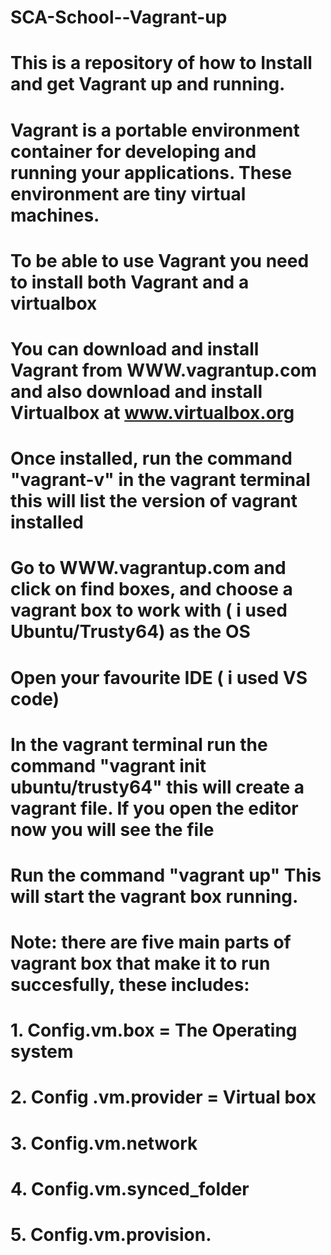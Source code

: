 # SCA-School--Vagrant-up
# This is a repository of how to Install and get Vagrant up and running.
# Vagrant is a portable environment container for developing and running your applications. These environment are tiny virtual machines.
# To be able to use Vagrant you need to install both Vagrant and a virtualbox 
# You can download and install Vagrant from WWW.vagrantup.com and also download and install Virtualbox at www.virtualbox.org
# Once installed, run the command "vagrant-v" in the vagrant terminal this will list the version of vagrant installed 
# Go to WWW.vagrantup.com and click on find boxes, and choose a vagrant box to work with ( i used Ubuntu/Trusty64) as the OS
# Open your favourite IDE ( i used VS code)
# In the vagrant terminal run the command "vagrant init ubuntu/trusty64" this will create a vagrant file. If you open the editor now you will see the file 
# Run the command "vagrant up" This will start the vagrant box running. 

# Note: there are five main parts of vagrant box that make it to run succesfully, these includes:
# 1. Config.vm.box  = The Operating system
# 2. Config .vm.provider  = Virtual box
# 3. Config.vm.network
# 4. Config.vm.synced_folder
# 5. Config.vm.provision.

